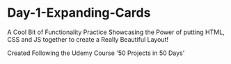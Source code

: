 # Day-1-Expanding-Cards

A Cool Bit of Functionality Practice Showcasing the Power of putting HTML, CSS and JS together to create a Really Beautiful Layout!

Created Following the Udemy Course '50 Projects in 50 Days' 
